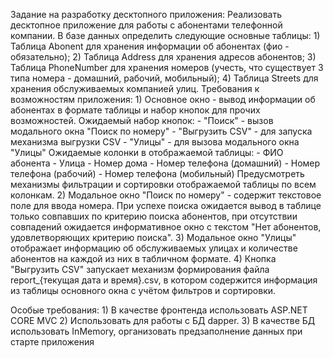 Задание на разработку десктопного приложения: Реализовать десктопное приложение для работы с абонентами телефонной компании. В базе данных определить следующие основные таблицы: 1) Таблица Abonent для хранения информации об абонентах (фио - обязательно); 2) Таблица Address для хранения адресов абонентов; 3) Таблица PhoneNumber для хранения номеров (учесть, что существует 3 типа номера - домашний, рабочий, мобильный); 4) Таблица Streets для хранения обслуживаемых компанией улиц. 
Требования к возможностям приложения: 1) Основное окно - вывод информации об абонентах в формате таблицы и набор кнопок для прочих возможностей. Ожидаемый набор кнопок: - "Поиск" - вызов модального окна "Поиск по номеру" - "Выгрузить CSV" - для запуска механизма выгрузки CSV - "Улицы" - для вызова модального окна "Улицы" Ожидаемые колонки в отображаемой таблицы: - ФИО абонента - Улица - Номер дома - Номер телефона (домашний) - Номер телефона (рабочий) - Номер телефона (мобильный) Предусмотреть механизмы фильтрации и сортировки отображаемой таблицы по всем колонкам. 2) Модальное окно "Поиск по номеру" - содержит текстовое поле для ввода номера. При успехе поиска ожидается вывод в таблице только совпавших по критерию поиска абонентов, при отсутствии совпадений ожидается информативное окно с текстом "Нет абонентов, удовлетворяющих критерию поиска". 3) Модальное окно "Улицы" отображает информацию об обслуживаемых улицах и количестве абонентов на каждой из них в табличном формате. 4) Кнопка "Выгрузить CSV" запускает механизм формирования файла report_{текущая дата и время}.csv, в котором содержится информация из таблицы основного окна с учётом фильтров и сортировки. 

Особые требования: 1) В качестве фронтенда использовать ASP.NET CORE MVC 2) Использовать для работы с БД dapper. 3) В качестве БД использовать InMemory, организовать предзаполнение данных при старте приложения
	

